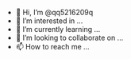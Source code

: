 - 👋 Hi, I’m @qq5216209q
- 👀 I’m interested in ...
- 🌱 I’m currently learning ...
- 💞️ I’m looking to collaborate on ...
- 📫 How to reach me ...

<!---
qq5216209q/qq5216209q is a ✨ special ✨ repository because its `README.md` (this file) appears on your GitHub profile.
You can click the Preview link to take a look at your changes.
--->
